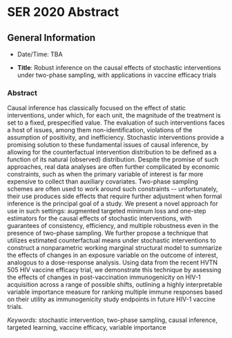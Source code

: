 # SER 2020 Abstract

## General Information

* Date/Time: TBA

* __Title__: Robust inference on the causal effects of stochastic interventions
  under two-phase sampling, with applications in vaccine efficacy trials

### Abstract

Causal inference has classically focused on the effect of static interventions,
under which, for each unit, the magnitude of the treatment is set to a fixed,
prespecified value. The evaluation of such interventions faces a host of issues,
among them non-identification, violations of the assumption of positivity, and
inefficiency. Stochastic interventions provide a promising solution to these
fundamental issues of causal inference, by allowing for the counterfactual
intervention distribution to be defined as a function of its natural (observed)
distribution. Despite the promise of such approaches, real data analyses are
often further complicated by economic constraints, such as when the primary
variable of interest is far more expensive to collect than auxiliary covariates.
Two-phase sampling schemes are often used to work around such constraints --
unfortunately, their use produces side effects that require further adjustment
when formal inference is the principal goal of a study. We present a novel
approach for use in such settings: augmented targeted minimum loss and one-step
estimators for the causal effects of stochastic interventions, with guarantees
of consistency, efficiency, and multiple robustness even in the presence of
two-phase sampling. We further propose a technique that utilizes estimated
counterfactual means under stochastic interventions to construct a nonparametric
working marginal structural model to summarize the effects of changes in an
exposure variable on the outcome of interest, analogous to a dose-response
analysis. Using data from the recent HVTN 505 HIV vaccine efficacy trial, we
demonstrate this technique by assessing the effects of changes in
post-vaccination immunogenicity on HIV-1 acquisition across a range of
possible shifts, outlining a highly interpretable variable importance
measure for ranking multiple immune responses based on their utility as
immunogenicity study endpoints in future HIV-1 vaccine trials.

_Keywords:_ stochastic intervention, two-phase sampling, causal inference,
targeted learning, vaccine efficacy, variable importance
